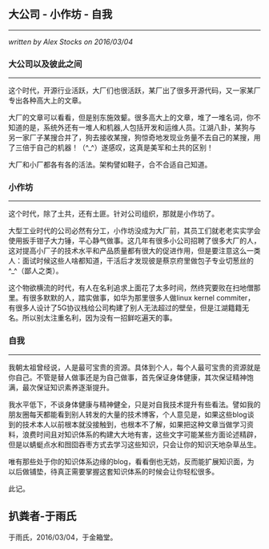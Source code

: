 ## 大公司 - 小作坊 - 自我 ##
---
*written by Alex Stocks on 2016/03/04*

### 大公司以及彼此之间 ###
---

这个时代，开源行业活跃，大厂们也很活跃，某厂出了很多开源代码，又一家某厂专出各种高大上的文章。

大厂的文章可以看看，但是别东施效颦。很多高大上的文章，堆了一堆名词，你不知道的是，系统外还有一堆人和机器,人包括开发和运维人员。江湖八卦，某狗与另一家厂子某搜合并了，狗去接收某搜，狗惊奇地发现业务量不去自己的某搜，用了三倍于自己的机器！（^_^）遂感叹，这真是美军和土共的区别！

大厂和小厂都各有各的活法。架构譬如鞋子，合不合适自己知道。

### 小作坊 ###
---

这个时代，除了土共，还有土匪。针对公司组织，那就是小作坊了。

大型工业时代的公司必然有分工，小作坊没成为大厂前，其员工们就老老实实学会使用扳手钳子大力锤，平心静气做事。这几年有很多小公司招聘了很多大厂的人，这对提高小厂子的技术水平和产品质量都有很大的促进作用，但是要注意这么一类人：面试时候这些人啥都知道，干活后才发现彼是蔡京府里做包子专业切葱丝的^_^（鄙人之类）。 

这个物欲横流的时代，有人在名利追求上面花了太多时间，然终究要败在扫地僧那里。有很多默默的人，踏实做事，如华为那里很多人做linux kernel commiter，有很多人设计了5G协议栈给公司构建了别人无法超过的壁垒，但是江湖籍籍无名。所以别太注重名利，因为没有一招鲜吃遍天的事。

### 自我 ###
---

我朝太祖曾经说，人是最可宝贵的资源。具体到个人，每个人最可宝贵的资源就是你自己。不管是替人做事还是为自己做事，首先保证身体健康，其次保证精神饱满，最次保证知识素养逐渐提升。

我水平低下，不谈身体健康与精神健全，只是对自我技术提升有些看法。譬如我的朋友圈每天都能看到别人转发的大量的技术博客，个人意见是，如果这些blog谈到的技术本人以前根本就没接触到，也根本不了解，如果把这种文章当做学习资料，浪费时间且对知识体系的构建大大地有害，这些文字可能某些方面论述精辟，但是以蜻蜓点水和囫囵吞枣方式去学习这些知识，只会让你的知识天地杂草丛生。

唯有那些处于你的知识体系边缘的blog，看看倒也无妨，反而能扩展知识面，为以后做铺垫，待真正需要掌握这套知识体系的时候会让你轻松很多。

此记。

## 扒粪者-于雨氏 ##
于雨氏，2016/03/04，于金箱堂。